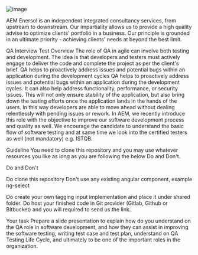 ![image](https://user-images.githubusercontent.com/99247708/152951461-afedc8d0-80de-4ab8-bc3c-329cc0139563.png)


AEM Enersol is an independent integrated consultancy services, from upstream to downstream. Our impartiality allows us to provide a high quality advise to optimize clients' portfolio in a business. Our principle is grounded in an ultimate priority - achieving clients' needs at beyond the best limit.

QA Interview Test Overview
The role of QA in agile can involve both testing and development. The idea is that developers and testers must actively engage to deliver the code and complete the project as per the client's brief. QA helps to proactively address issues and potential bugs within an application during the development cycles
QA helps to proactively address issues and potential bugs within an application during the development cycles. It can also help address functionality, performance, or security issues. This will not only ensure stability of the application, but also bring down the testing efforts once the application lands in the hands of the users. In this way developers are able to move ahead without dealing relentlessly with pending issues or rework.
In AEM, we recently introduce this role with the objective to improve our software development process and quality as well. We encourage the candidate to understand the basic flow of software testing and at same time we look into the certified testers as well (not mandatory) e.g. ISTQB.

Guideline
You need to clone this repository and you may use whatever resources you like as long as you are following the below Do and Don't.

Do and Don't

Do clone this repository
Don't use any existing angular component, example ng-select

Do create your own tagging input implementation and place it under shared folder.
Do host your finished code in Git provider (Gitlab, Github or Bitbucket) and you will required to send us the link.


Your task
Prepare a slide presentation to explain how do you understand on the QA role in software development, and how they can assist in improving the software testing, writing test case and test plan, understand on QA Testing Life Cycle, and ultimately to be one of the important roles in the organization.
